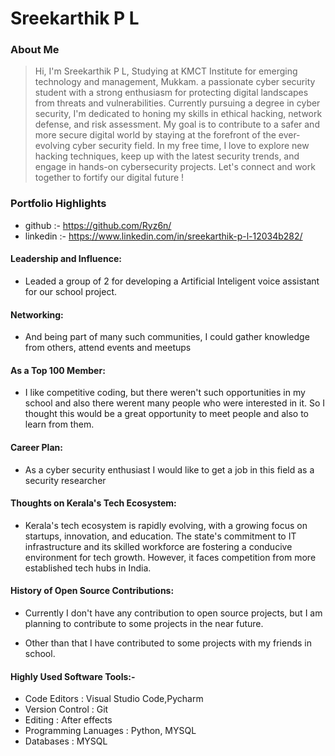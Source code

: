 # Sreekarthik P L

### About Me

> Hi, I'm Sreekarthik P L, Studying at KMCT Institute for emerging technology and management, Mukkam. a passionate cyber security student with a strong enthusiasm for protecting digital landscapes from threats and vulnerabilities. Currently pursuing a degree in cyber security, I'm dedicated to honing my skills in ethical hacking, network defense, and risk assessment. My goal is to contribute to a safer and more secure digital world by staying at the forefront of the ever-evolving cyber security field. In my free time, I love to explore new hacking techniques, keep up with the latest security trends, and engage in hands-on cybersecurity projects. Let's connect and work together to fortify our digital future !

### Portfolio Highlights

- github :- https://github.com/Ryz6n/
- linkedin :- https://www.linkedin.com/in/sreekarthik-p-l-12034b282/


#### Leadership and Influence: 

- Leaded a group of 2 for developing a Artificial Inteligent voice assistant for our school project.

#### Networking: 

- And being part of many such communities, I could gather knowledge from others, attend events and meetups

#### As a Top 100 Member: 

- I like competitive coding, but there weren't such opportunities in my school and also there werent many people who were interested in it. So I thought this would be a great opportunity to meet people and also to learn from them.


#### Career Plan: 

- As a cyber security enthusiast I would like to get a job in this field as a security researcher

#### Thoughts on Kerala's Tech Ecosystem: 

-  Kerala's tech ecosystem is rapidly evolving, with a growing focus on startups, innovation, and education. The state's commitment to IT infrastructure and its skilled workforce are fostering a conducive environment for tech growth. However, it faces competition from more established tech hubs in India.

#### History of Open Source Contributions:

- Currently I don't have any contribution to open source projects, but I am planning to contribute to some projects in the near future.

- Other than that I have contributed to some projects with my friends in school.

#### Highly Used Software Tools:-

- Code Editors : Visual Studio Code,Pycharm
- Version Control : Git
- Editing : After effects
- Programming Lanuages : Python, MYSQL
- Databases : MYSQL
